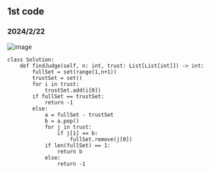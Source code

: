 ## 1st code
### 2024/2/22

![image](https://github.com/PhoenixCHW/My_leetcode/assets/39382795/3687a68f-d64f-4291-9aed-db683e0675bb)

```python3
class Solution:
    def findJudge(self, n: int, trust: List[List[int]]) -> int:
        fullSet = set(range(1,n+1))
        trustSet = set()
        for i in trust:
            trustSet.add(i[0])
        if fullSet == trustSet:
            return -1
        else:
            a = fullSet - trustSet
            b = a.pop()
            for j in trust:
                if j[1] == b:
                    fullSet.remove(j[0])
            if len(fullSet) == 1:
                return b
            else:
                return -1

```
